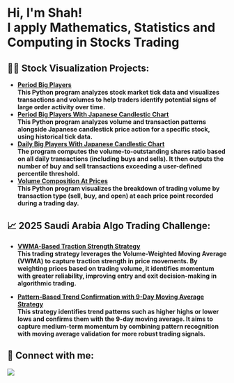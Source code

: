 <h1>Hi, I'm Shah! <br/> I apply Mathematics, Statistics  and Computing in Stocks Trading</h1> 

<h2>👨‍💻 Stock Visualization Projects:</h2>

- <b><a href="https://github.com/DrShah-Quant/PeriodBigPlayers"> Period Big Players </a></b></br>
  <b>This Python program analyzes stock market tick data and visualizes transactions and volumes to help traders identify potential signs of large order activity over time.</b></br>
- <b><a href="https://github.com/DrShah-Quant/PeriodBigPlayersCandlesticks"> Period Big Players With Japanese Candlestic Chart </a></b></br>
  <b>This Python program analyzes volume and transaction patterns alongside Japanese candlestick price action for a specific stock, using historical tick data.</b>
- <b><a href="https://github.com/DrShah-Quant/DailyBigPlayerCandlestickRankTransformed"> Daily Big Players With Japanese Candlestic Chart </a></b></br>
  <b>The program computes the volume-to-outstanding shares ratio based on all daily transactions (including buys and sells). It then outputs the number of buy and sell transactions exceeding a user-defined percentile threshold.</b>
- <b><a href="https://github.com/DrShah-Quant/VolumeCompositionAtPrices">Volume Composition At Prices </a></b></br>
<b>This Python program visualizes the breakdown of trading volume by transaction type (sell, buy, and open) at each price point recorded during a trading day.</b>

<h2>📈 2025 Saudi Arabia Algo Trading Challenge:</h2>

- <b><a href="https://github.com/DrShah-Quant/VWMA-Based-Traction-Strength-Strategy"> VWMA-Based Traction Strength Strategy </a></b></br>
  <b>This trading strategy leverages the Volume-Weighted Moving Average (VWMA) to capture traction strength in price movements. By weighting prices based on trading volume, it identifies momentum with greater reliability, improving entry and exit decision-making in algorithmic trading.</b>

- <b><a href="https://github.com/DrShah-Quant/9-Day-Moving-Average-Strategy/blob/main/README.md"> Pattern-Based Trend Confirmation with 9-Day Moving Average Strategy </a></b></br>
  <b>This strategy identifies trend patterns such as higher highs or lower lows and confirms them with the 9-day moving average. It aims to capture medium-term momentum by combining pattern recognition with moving average validation for more robust trading signals.</b>

<h2> 🤳 Connect with me:</h2>

<a href="mailto:dr.shah.github@gmail.com"><img src="https://img.shields.io/badge/gmail-%23DD0031.svg?&style=for-the-badge&logo=gmail&logoColor=white"/></a>
